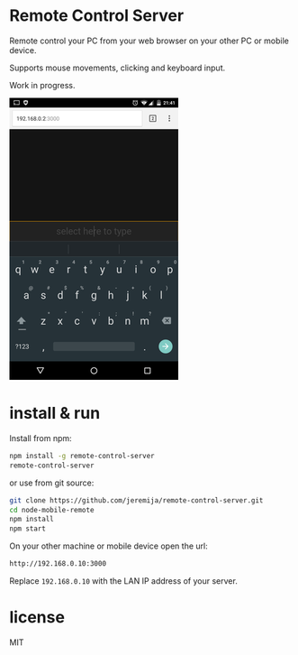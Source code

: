 # Remote Control Server

Remote control your PC from your web browser on your other PC or mobile device.

Supports mouse movements, clicking and keyboard input.

Work in progress.

![screenshot](screenshot.png)

# install & run

Install from npm:

```bash
npm install -g remote-control-server
remote-control-server
```

or use from git source:

```bash
git clone https://github.com/jeremija/remote-control-server.git
cd node-mobile-remote
npm install
npm start
```

On your other machine or mobile device open the url:

```bash
http://192.168.0.10:3000
```

Replace `192.168.0.10` with the LAN IP address of your server.

# license

MIT
